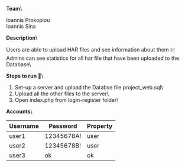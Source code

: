 **Team**\

Ioannis Prokopiou\
Ioannis Sina 


**Description**\

Users are able to upload HAR files and see information about them :chart:\
Admins can see statistics for all har file that have been uploaded to the Database\


**Steps to run :runner:**\

1. Set-up a server and upload the Databse file project_web.sql\
2. Upload all the other files to the server\
3. Open index.php from login-register folder\


**Accounts**\

| Username  | Password  | Property  |
| -------------  | -------------  | -------------  |
| user1 | 12345678A! | user |
| user2 | 12345678B! | user |
| user3 | ok | ok | 

